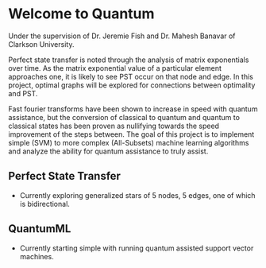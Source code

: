 # Welcome to Quantum
Under the supervision of Dr. Jeremie Fish and Dr. Mahesh Banavar of Clarkson University.

Perfect state transfer is noted through the analysis of matrix exponentials over time. As the matrix exponential value of a particular element
approaches one, it is likely to see PST occur on that node and edge. In this project, optimal graphs will be explored for connections between
optimality and PST.

Fast fourier transforms have been shown to increase in speed with quantum assistance, but the conversion of classical to quantum and quantum
to classical states has been proven as nullifying towards the speed improvement of the steps between. The goal of this project is to implement
simple (SVM) to more complex (All-Subsets) machine learning algorithms and analyze the ability for quantum assistance to truly assist.

## Perfect State Transfer
- Currently exploring generalized stars of 5 nodes, 5 edges, one of which is bidirectional.

## QuantumML
- Currently starting simple with running quantum assisted support vector machines.
